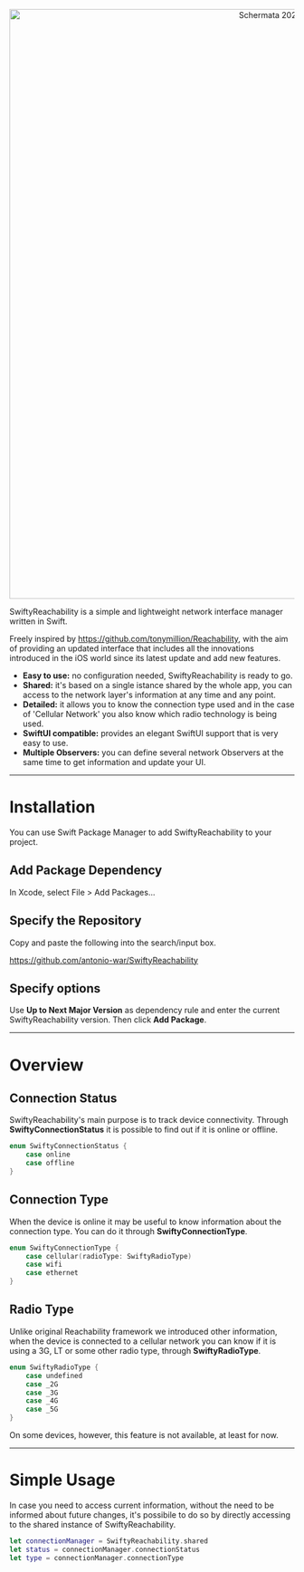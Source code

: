 <p align="center">
<img width="1042" alt="Schermata 2022-09-06 alle 10 04 08" src="https://user-images.githubusercontent.com/59933379/188581267-2457d49c-119f-4109-9573-b1069c40ad37.png">
</p>

SwiftyReachability is a simple and lightweight network interface manager written in Swift.

Freely inspired by https://github.com/tonymillion/Reachability, with the aim of providing an updated interface that includes all the innovations introduced in the iOS world since its latest update and add new features.

- **Easy to use:** no configuration needed, SwiftyReachability is ready to go.
- **Shared:** it's based on a single istance shared by the whole app, you can access to the network layer's information at any time and any point.
- **Detailed:** it allows you to know the connection type used and in the case of 'Cellular Network' you also know which radio technology is being used.
- **SwiftUI compatible:** provides an elegant SwiftUI support that is very easy to use.
- **Multiple Observers:** you can define several network Observers at the same time to get information and update your UI.

---

# Installation

You can use Swift Package Manager to add SwiftyReachability to your project.

## Add Package Dependency

In Xcode, select File > Add Packages...

## Specify the Repository

Copy and paste the following into the search/input box.

https://github.com/antonio-war/SwiftyReachability

## Specify options

Use **Up to Next Major Version** as dependency rule and enter the current SwiftyReachability version.
Then click **Add Package**.

---

# Overview

## Connection Status

SwiftyReachability's main purpose is to track device connectivity. Through **SwiftyConnectionStatus** it is possible to find out if it is online or offline.

```swift
enum SwiftyConnectionStatus {
    case online
    case offline
}
```

## Connection Type

When the device is online it may be useful to know information about the connection type. You can do it through **SwiftyConnectionType**.

```swift
enum SwiftyConnectionType {
    case cellular(radioType: SwiftyRadioType)
    case wifi
    case ethernet
}
```
## Radio Type

Unlike original Reachability framework we introduced other information, when the device is connected to a cellular network you can know if it is using a 3G, LT or some other radio type, through **SwiftyRadioType**.

```swift
enum SwiftyRadioType {
    case undefined
    case _2G
    case _3G
    case _4G
    case _5G
}
```
On some devices, however, this feature is not available, at least for now.

---

# Simple Usage

In case you need to access current information, without the need to be informed about future changes, it's possibile to do so by directly accessing to the shared instance of SwiftyReachability.

```swift
let connectionManager = SwiftyReachability.shared
let status = connectionManager.connectionStatus
let type = connectionManager.connectionType      
```
